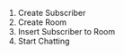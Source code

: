 1. Create Subscriber
2. Create Room
3. Insert Subscriber to Room
4. Start Chatting


<!-- setProjection take care of the pagination in array held by the document key
findOptions := options.FindOneOptions{}
findOptions.SetSort(bson.D{{"_id", -1}})
findOptions.SetProjection(bson.M{
 	"chat": bson.M{
 		"$slice": []int{
 			offset,
 			limit,
 		},		
 	},
})
cur := collection.FindOne(ctx, bson.M{
 	"room_id": roomId,
}, &findOptions) -->



<!-- pipeline operation used to reverse array
operationReverseArrayOfFoundDocumentField := bson.D{
    primitive.E{
        Key: "$addFields",
        Value: bson.M{
            "chat": bson.M{
                "$reverseArray": "$chat",
            },
        },
    },
} -->